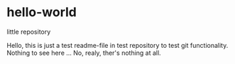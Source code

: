 # hello-world
little repository 

Hello, this is just a test readme-file in test repository to test git functionality. Nothing to see here
...
No, realy, ther's nothing at all.
